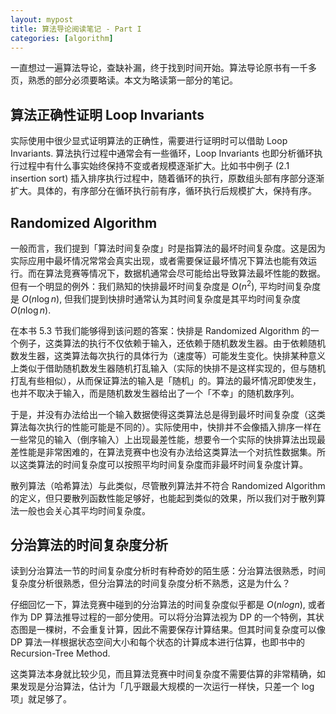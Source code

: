 ```yaml
---
layout: mypost
title: 算法导论阅读笔记 - Part I
categories: [algorithm]
---
```


一直想过一遍算法导论，查缺补漏，终于找到时间开始。算法导论原书有一千多页，熟悉的部分必须要略读。本文为略读第一部分的笔记。

## 算法正确性证明 Loop Invariants

实际使用中很少显式证明算法的正确性，需要进行证明时可以借助 Loop Invariants. 算法执行过程中通常会有一些循环，Loop Invariants 也即分析循环执行过程中有什么事实始终保持不变或者规模逐渐扩大。比如书中例子 (2.1 insertion sort) 插入排序执行过程中，随着循环的执行，原数组头部有序部分逐渐扩大。具体的，有序部分在循环执行前有序，循环执行后规模扩大，保持有序。

## Randomized Algorithm

一般而言，我们提到「算法时间复杂度」时是指算法的最坏时间复杂度。这是因为实际应用中最坏情况常常会真实出现，或者需要保证最坏情况下算法也能有效运行。而在算法竞赛等情况下，数据机通常会尽可能给出导致算法最坏性能的数据。但有一个明显的例外：我们熟知的快排最坏时间复杂度是 $O(n^2)$, 平均时间复杂度是 $O(n \log n)$, 但我们提到快排时通常认为其时间复杂度是其平均时间复杂度 $O(n \log n)$.

在本书 5.3 节我们能够得到该问题的答案：快排是 Randomized Algorithm 的一个例子，这类算法的执行不仅依赖于输入，还依赖于随机数发生器。由于依赖随机数发生器，这类算法每次执行的具体行为（速度等）可能发生变化。快排某种意义上类似于借助随机数发生器随机打乱输入（实际的快排不是这样实现的，但与随机打乱有些相似），从而保证算法的输入是「随机」的。算法的最坏情况即使发生，也并不取决于输入，而是随机数发生器给出了一个「不幸」的随机数序列。

于是，并没有办法给出一个输入数据使得这类算法总是得到最坏时间复杂度（这类算法每次执行的性能可能是不同的）。实际使用中，快排并不会像插入排序一样在一些常见的输入（倒序输入）上出现最差性能，想要令一个实际的快排算法出现最差性能是非常困难的，在算法竞赛中也没有办法给这类算法一个对抗性数据集。所以这类算法的时间复杂度可以按照平均时间复杂度而非最坏时间复杂度计算。

散列算法（哈希算法）与此类似，尽管散列算法并不符合 Randomized Algorithm 的定义，但只要散列函数性能足够好，也能起到类似的效果，所以我们对于散列算法一般也会关心其平均时间复杂度。

## 分治算法的时间复杂度分析

读到分治算法一节的时间复杂度分析时有种奇妙的陌生感：分治算法很熟悉，时间复杂度分析很熟悉，但分治算法的时间复杂度分析不熟悉，这是为什么？

仔细回忆一下，算法竞赛中碰到的分治算法的时间复杂度似乎都是 $O(n log n)$, 或者作为 DP 算法推导过程的一部分使用。可以将分治算法视为 DP 的一个特例，其状态图是一棵树，不会重复计算，因此不需要保存计算结果。但其时间复杂度可以像 DP 算法一样根据状态空间大小和每个状态的计算成本进行估算，也即书中的 Recursion-Tree Method.

这类算法本身就比较少见，而且算法竞赛中时间复杂度不需要估算的非常精确，如果发现是分治算法，估计为「几乎跟最大规模的一次运行一样快，只差一个 $\log$ 项」就足够了。
